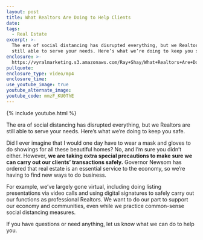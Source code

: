 ```yaml
---
layout: post
title: What Realtors Are Doing to Help Clients
date:
tags:
  - Real Estate
excerpt: >-
  The era of social distancing has disrupted everything, but we Realtors are
  still able to serve your needs. Here’s what we’re doing to keep you safe.
enclosure: >-
  https://vyralmarketing.s3.amazonaws.com/Ray+Shay/What+Realtors+Are+Doing+to+Help+Clients.mp4
pullquote:
enclosure_type: video/mp4
enclosure_time:
use_youtube_image: true
youtube_alternate_image:
youtube_code: mmzF_KU0ThE
---
```


{% include youtube.html %}

The era of social distancing has disrupted everything, but we Realtors are still able to serve your needs. Here’s what we’re doing to keep you safe.

Did I ever imagine that I would one day have to wear a mask and gloves to do showings for all these beautiful homes? No, and I’m sure you didn’t either. However, **we are taking extra special precautions to make sure we can carry out our clients’ transactions safely.** Governor Newsom has ordered that real estate is an essential service to the economy, so we’re having to find new ways to do business.&nbsp;

For example, we’ve largely gone virtual, including doing listing presentations via video calls and using digital signatures to safely carry out our functions as professional Realtors. We want to do our part to support our economy and communities, even while we practice common-sense social distancing measures.&nbsp;

If you have questions or need anything, let us know what we can do to help you.